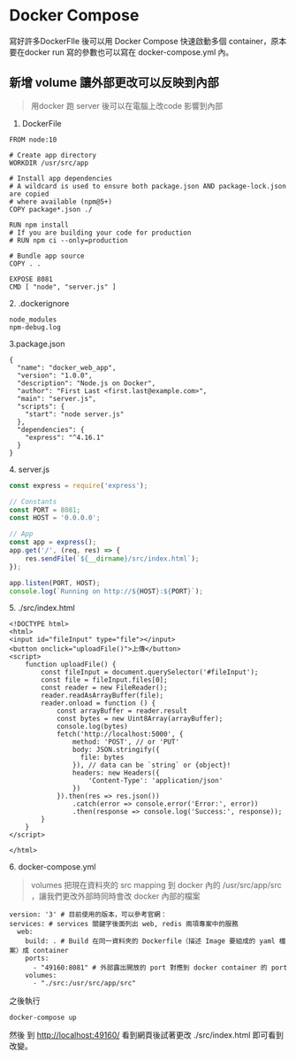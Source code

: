 # Docker Compose

寫好許多DockerFIle 後可以用 Docker Compose 快速啟動多個 container，原本要在docker run 寫的參數也可以寫在 docker-compose.yml 內。



## 新增 volume 讓外部更改可以反映到內部

> 用docker 跑 server 後可以在電腦上改code 影響到內部

1. DockerFile

```
FROM node:10

# Create app directory
WORKDIR /usr/src/app

# Install app dependencies
# A wildcard is used to ensure both package.json AND package-lock.json are copied
# where available (npm@5+)
COPY package*.json ./

RUN npm install
# If you are building your code for production
# RUN npm ci --only=production

# Bundle app source
COPY . .

EXPOSE 8081
CMD [ "node", "server.js" ]
```

2\. .dockerignore

```
node_modules
npm-debug.log
```

3.package.json

```
{
  "name": "docker_web_app",
  "version": "1.0.0",
  "description": "Node.js on Docker",
  "author": "First Last <first.last@example.com>",
  "main": "server.js",
  "scripts": {
    "start": "node server.js"
  },
  "dependencies": {
    "express": "^4.16.1"
  }
}
```

4\. server.js

```javascript
const express = require('express');

// Constants
const PORT = 8081;
const HOST = '0.0.0.0';

// App
const app = express();
app.get('/', (req, res) => {
    res.sendFile(`${__dirname}/src/index.html`);
});

app.listen(PORT, HOST);
console.log(`Running on http://${HOST}:${PORT}`);
```

5\. ./src/index.html

```markup
<!DOCTYPE html>
<html>
<input id="fileInput" type="file"></input>
<button onclick="uploadFile()">上傳</button>
<script>
    function uploadFile() {
        const fileInput = document.querySelector('#fileInput');
        const file = fileInput.files[0];
        const reader = new FileReader();
        reader.readAsArrayBuffer(file);
        reader.onload = function () {
            const arrayBuffer = reader.result
            const bytes = new Uint8Array(arrayBuffer);
            console.log(bytes)
            fetch('http://localhost:5000', {
                method: 'POST', // or 'PUT'
                body: JSON.stringify({
                  file: bytes
                }), // data can be `string` or {object}!
                headers: new Headers({
                    'Content-Type': 'application/json'
                })
            }).then(res => res.json())
                .catch(error => console.error('Error:', error))
                .then(response => console.log('Success:', response));
        }
    }
</script>

</html>
```

6\. docker-compose.yml

> volumes 把現在資料夾的 src mapping 到 docker 內的 /usr/src/app/src ，讓我們更改外部時同時會改 docker 內部的檔案

```
version: '3' # 目前使用的版本，可以參考官網：
services: # services 關鍵字後面列出 web, redis 兩項專案中的服務
  web:
    build: . # Build 在同一資料夾的 Dockerfile（描述 Image 要組成的 yaml 檔案）成 container
    ports:
      - "49160:8081" # 外部露出開放的 port 對應到 docker container 的 port
    volumes: 
      - "./src:/usr/src/app/src"  
```

之後執行

```
docker-compose up
```

然後 到 [http://localhost:49160/](http://localhost:49160) 看到網頁後試著更改 ./src/index.html 即可看到改變。
